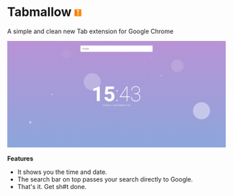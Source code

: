 # Tabmallow ![Icon](/icon16.png) 
A simple and clean new Tab extension for Google Chrome

![Screenshot](/img/screenshot.png)

**Features**
* It shows you the time and date. 
* The search bar on top passes your search directly to Google.
* That's it. Get sh#t done.
